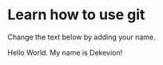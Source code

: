 # Learn how to use git
Change the text below by adding your name.

Hello World. My name is Dekevion!
